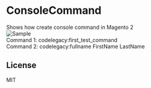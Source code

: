 # ConsoleCommand
Shows how create console command in Magento 2    
![Sample](https://github.com/Alexander-Pop/MageCode/blob/master/docs/Codelegacy_Command.png "ConsoleCommand screenshot")  
Command 1: codelegacy:first_test_command  
Command 2: codelegacy:fullname FirstName LastName  

License
----
MIT
